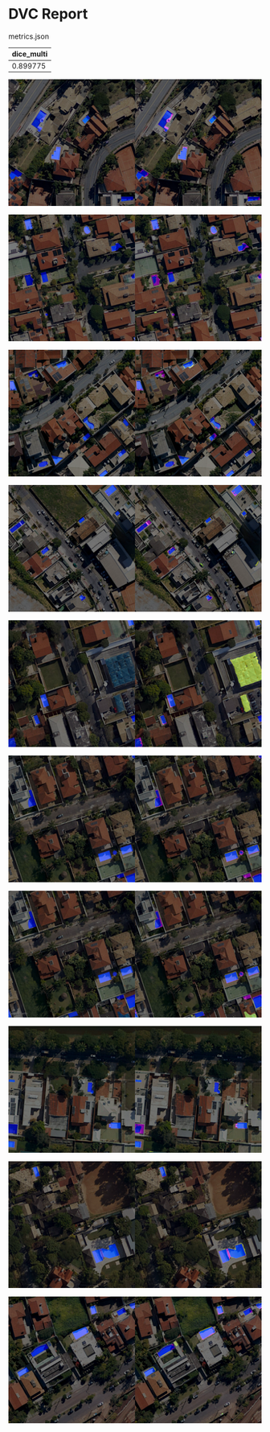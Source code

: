 # DVC Report

metrics.json

|   dice_multi |
|--------------|
|     0.899775 |

![REGION_3-25_0_1024_1024_2048.png](plots/images/REGION_3-25_0_1024_1024_2048.png)

![REGION_3-8_1136_2160_1024_2048.png](plots/images/REGION_3-8_1136_2160_1024_2048.png)

![REGION_4-12_1136_2160_2048_3072.png](plots/images/REGION_4-12_1136_2160_2048_3072.png)

![REGION_4-22_1136_2160_1024_2048.png](plots/images/REGION_4-22_1136_2160_1024_2048.png)

![REGION_5-15_0_1024_1024_2048.png](plots/images/REGION_5-15_0_1024_1024_2048.png)

![REGION_5-15_1024_2048_0_1024.png](plots/images/REGION_5-15_1024_2048_0_1024.png)

![REGION_5-15_1136_2160_0_1024.png](plots/images/REGION_5-15_1136_2160_0_1024.png)

![REGION_5-7_1136_2160_2048_3072.png](plots/images/REGION_5-7_1136_2160_2048_3072.png)

![REGION_6-13_1024_2048_2048_3072.png](plots/images/REGION_6-13_1024_2048_2048_3072.png)

![REGION_8-24_1024_2048_2048_3072.png](plots/images/REGION_8-24_1024_2048_2048_3072.png)
